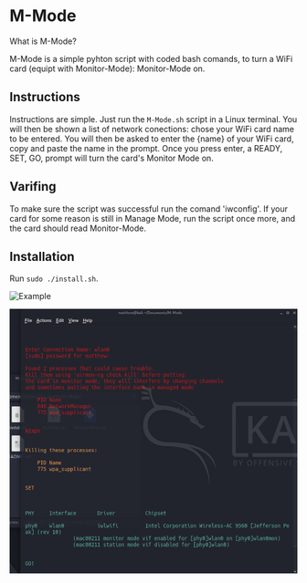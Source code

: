 # M-Mode
What is M-Mode?

M-Mode is a simple pyhton script with coded bash comands, to turn a WiFi card (equipt with Monitor-Mode): Monitor-Mode on.

## Instructions

Instructions are simple. Just run the `M-Mode.sh` script in a Linux terminal.
You will then be shown a list of network conections: chose your WiFi card name to be entered.
You will then be asked to enter the {name} of your WiFi card, copy and paste the name in the prompt.
Once you press enter, a READY, SET, GO, prompt will turn the card's Monitor Mode on.

## Varifing 

To make sure the script was successful run the comand 'iwconfig'.
If your card for some reason is still in Manage Mode, run the script once more, and the card should read Monitor-Mode. 

## Installation

Run `sudo ./install.sh`.

![Example](/images/ScreenShot.xcf "Example")

![Example](/images/2ScreenShot.png "Example")
